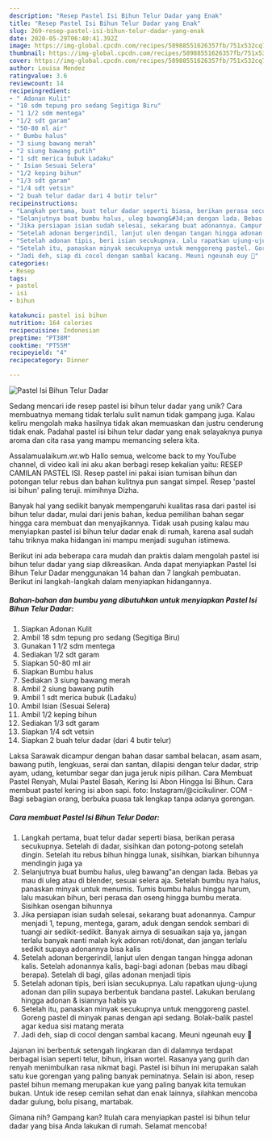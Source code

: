 ```yaml
---
description: "Resep Pastel Isi Bihun Telur Dadar yang Enak"
title: "Resep Pastel Isi Bihun Telur Dadar yang Enak"
slug: 269-resep-pastel-isi-bihun-telur-dadar-yang-enak
date: 2020-05-29T06:40:41.392Z
image: https://img-global.cpcdn.com/recipes/58988551626357fb/751x532cq70/pastel-isi-bihun-telur-dadar-foto-resep-utama.jpg
thumbnail: https://img-global.cpcdn.com/recipes/58988551626357fb/751x532cq70/pastel-isi-bihun-telur-dadar-foto-resep-utama.jpg
cover: https://img-global.cpcdn.com/recipes/58988551626357fb/751x532cq70/pastel-isi-bihun-telur-dadar-foto-resep-utama.jpg
author: Louisa Mendez
ratingvalue: 3.6
reviewcount: 14
recipeingredient:
- " Adonan Kulit"
- "18 sdm tepung pro sedang Segitiga Biru"
- "1 1/2 sdm mentega"
- "1/2 sdt garam"
- "50-80 ml air"
- " Bumbu halus"
- "3 siung bawang merah"
- "2 siung bawang putih"
- "1 sdt merica bubuk Ladaku"
- " Isian Sesuai Selera"
- "1/2 keping bihun"
- "1/3 sdt garam"
- "1/4 sdt vetsin"
- "2 buah telur dadar dari 4 butir telur"
recipeinstructions:
- "Langkah pertama, buat telur dadar seperti biasa, berikan perasa secukupnya. Setelah di dadar, sisihkan dan potong-potong setelah dingin. Setelah itu rebus bihun hingga lunak, sisihkan, biarkan bihunnya mendingin juga ya"
- "Selanjutnya buat bumbu halus, uleg bawang&#34;an dengan lada. Bebas ya mau di uleg atau di blender, sesuai selera aja. Setelah bumbu nya halus, panaskan minyak untuk menumis. Tumis bumbu halus hingga harum, lalu masukan bihun, beri perasa dan oseng hingga bumbu merata. Sisihkan osengan bihunnya"
- "Jika persiapan isian sudah selesai, sekarang buat adonannya. Campur menjadi 1, tepung, mentega, garam, aduk dengan sendok sembari di tuangi air sedikit-sedikit. Banyak airnya di sesuaikan saja ya, jangan terlalu banyak nanti malah kyk adonan roti/donat, dan jangan terlalu sedikit supaya adonannya bisa kalis"
- "Setelah adonan bergerindil, lanjut ulen dengan tangan hingga adonan kalis. Setelah adonannya kalis, bagi-bagi adonan (bebas mau dibagi berapa). Setelah di bagi, gilas adonan menjadi tipis"
- "Setelah adonan tipis, beri isian secukupnya. Lalu rapatkan ujung-ujung adonan dan pilin supaya berbentuk bandana pastel. Lakukan berulang hingga adonan &amp; isiannya habis ya"
- "Setelah itu, panaskan minyak secukupnya untuk menggoreng pastel. Goreng pastel di minyak panas dengan api sedang. Bolak-balik pastel agar kedua sisi matang merata"
- "Jadi deh, siap di cocol dengan sambal kacang. Meuni ngeunah euy 🤤"
categories:
- Resep
tags:
- pastel
- isi
- bihun

katakunci: pastel isi bihun 
nutrition: 164 calories
recipecuisine: Indonesian
preptime: "PT38M"
cooktime: "PT55M"
recipeyield: "4"
recipecategory: Dinner

---
```



![Pastel Isi Bihun Telur Dadar](https://img-global.cpcdn.com/recipes/58988551626357fb/751x532cq70/pastel-isi-bihun-telur-dadar-foto-resep-utama.jpg)

Sedang mencari ide resep pastel isi bihun telur dadar yang unik? Cara membuatnya memang tidak terlalu sulit namun tidak gampang juga. Kalau keliru mengolah maka hasilnya tidak akan memuaskan dan justru cenderung tidak enak. Padahal pastel isi bihun telur dadar yang enak selayaknya punya aroma dan cita rasa yang mampu memancing selera kita.

Assalamualaikum.wr.wb Hallo semua, welcome back to my YouTube channel, di video kali ini aku akan berbagi resep kekalian yaitu: RESEP CAMILAN PASTEL ISI. Resep pastel ini pakai isian tumisan bihun dan potongan telur rebus dan bahan kulitnya pun sangat simpel. Resep &#39;pastel isi bihun&#39; paling teruji. mimihnya Dizha.

Banyak hal yang sedikit banyak mempengaruhi kualitas rasa dari pastel isi bihun telur dadar, mulai dari jenis bahan, kedua pemilihan bahan segar hingga cara membuat dan menyajikannya. Tidak usah pusing kalau mau menyiapkan pastel isi bihun telur dadar enak di rumah, karena asal sudah tahu triknya maka hidangan ini mampu menjadi suguhan istimewa.


Berikut ini ada beberapa cara mudah dan praktis dalam mengolah pastel isi bihun telur dadar yang siap dikreasikan. Anda dapat menyiapkan Pastel Isi Bihun Telur Dadar menggunakan 14 bahan dan 7 langkah pembuatan. Berikut ini langkah-langkah dalam menyiapkan hidangannya.

<!--inarticleads1-->

##### Bahan-bahan dan bumbu yang dibutuhkan untuk menyiapkan Pastel Isi Bihun Telur Dadar:

1. Siapkan  Adonan Kulit
1. Ambil 18 sdm tepung pro sedang (Segitiga Biru)
1. Gunakan 1 1/2 sdm mentega
1. Sediakan 1/2 sdt garam
1. Siapkan 50-80 ml air
1. Siapkan  Bumbu halus
1. Sediakan 3 siung bawang merah
1. Ambil 2 siung bawang putih
1. Ambil 1 sdt merica bubuk (Ladaku)
1. Ambil  Isian (Sesuai Selera)
1. Ambil 1/2 keping bihun
1. Sediakan 1/3 sdt garam
1. Siapkan 1/4 sdt vetsin
1. Siapkan 2 buah telur dadar (dari 4 butir telur)


Laksa Sarawak dicampur dengan bahan dasar sambal belacan, asam asam, bawang putih, lengkuas, serai dan santan, dilapisi dengan telur dadar, strip ayam, udang, ketumbar segar dan juga jeruk nipis pilihan. Cara Membuat Pastel Renyah, Mulai Pastel Basah, Kering Isi Abon Hingga Isi Bihun. Cara membuat pastel kering isi abon sapi. foto: Instagram/@cicikuliner. COM - Bagi sebagian orang, berbuka puasa tak lengkap tanpa adanya gorengan. 

<!--inarticleads2-->

##### Cara membuat Pastel Isi Bihun Telur Dadar:

1. Langkah pertama, buat telur dadar seperti biasa, berikan perasa secukupnya. Setelah di dadar, sisihkan dan potong-potong setelah dingin. Setelah itu rebus bihun hingga lunak, sisihkan, biarkan bihunnya mendingin juga ya
1. Selanjutnya buat bumbu halus, uleg bawang&#34;an dengan lada. Bebas ya mau di uleg atau di blender, sesuai selera aja. Setelah bumbu nya halus, panaskan minyak untuk menumis. Tumis bumbu halus hingga harum, lalu masukan bihun, beri perasa dan oseng hingga bumbu merata. Sisihkan osengan bihunnya
1. Jika persiapan isian sudah selesai, sekarang buat adonannya. Campur menjadi 1, tepung, mentega, garam, aduk dengan sendok sembari di tuangi air sedikit-sedikit. Banyak airnya di sesuaikan saja ya, jangan terlalu banyak nanti malah kyk adonan roti/donat, dan jangan terlalu sedikit supaya adonannya bisa kalis
1. Setelah adonan bergerindil, lanjut ulen dengan tangan hingga adonan kalis. Setelah adonannya kalis, bagi-bagi adonan (bebas mau dibagi berapa). Setelah di bagi, gilas adonan menjadi tipis
1. Setelah adonan tipis, beri isian secukupnya. Lalu rapatkan ujung-ujung adonan dan pilin supaya berbentuk bandana pastel. Lakukan berulang hingga adonan &amp; isiannya habis ya
1. Setelah itu, panaskan minyak secukupnya untuk menggoreng pastel. Goreng pastel di minyak panas dengan api sedang. Bolak-balik pastel agar kedua sisi matang merata
1. Jadi deh, siap di cocol dengan sambal kacang. Meuni ngeunah euy 🤤


Jajanan ini berbentuk setengah lingkaran dan di dalamnya terdapat berbagai isian seperti telur, bihun, irisan wortel. Rasanya yang gurih dan renyah menimbulkan rasa nikmat bagi. Pastel isi bihun ini merupakan salah satu kue gorengan yang paling banyak peminatnya. Selain isi abon, resep pastel bihun memang merupakan kue yang paling banyak kita temukan bukan. Untuk ide resep cemilan sehat dan enak lainnya, silahkan mencoba dadar gulung, bolu pisang, martabak. 

Gimana nih? Gampang kan? Itulah cara menyiapkan pastel isi bihun telur dadar yang bisa Anda lakukan di rumah. Selamat mencoba!
